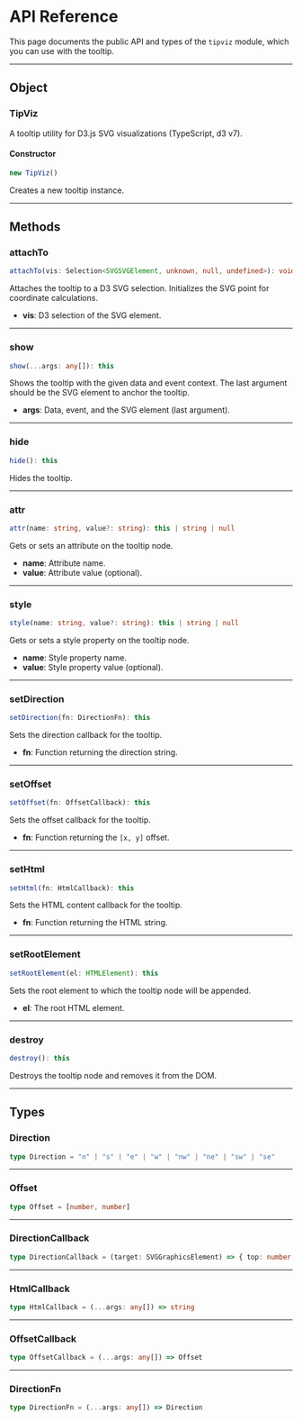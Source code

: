 # API Reference

This page documents the public API and types of the `tipviz` module, which you can use with the tooltip.

---

## Object

### TipViz

A tooltip utility for D3.js SVG visualizations (TypeScript, d3 v7).

#### Constructor

```ts
new TipViz()
```

Creates a new tooltip instance.

---

## Methods

### attachTo

```ts
attachTo(vis: Selection<SVGSVGElement, unknown, null, undefined>): void
```

Attaches the tooltip to a D3 SVG selection. Initializes the SVG point for coordinate calculations.

- **vis**: D3 selection of the SVG element.

---

### show

```ts
show(...args: any[]): this
```

Shows the tooltip with the given data and event context. The last argument should be the SVG element to anchor the tooltip.

- **args**: Data, event, and the SVG element (last argument).

---

### hide

```ts
hide(): this
```

Hides the tooltip.

---

### attr

```ts
attr(name: string, value?: string): this | string | null
```

Gets or sets an attribute on the tooltip node.

- **name**: Attribute name.
- **value**: Attribute value (optional).

---

### style

```ts
style(name: string, value?: string): this | string | null
```

Gets or sets a style property on the tooltip node.

- **name**: Style property name.
- **value**: Style property value (optional).

---

### setDirection

```ts
setDirection(fn: DirectionFn): this
```

Sets the direction callback for the tooltip.

- **fn**: Function returning the direction string.

---

### setOffset

```ts
setOffset(fn: OffsetCallback): this
```

Sets the offset callback for the tooltip.

- **fn**: Function returning the `[x, y]` offset.

---

### setHtml

```ts
setHtml(fn: HtmlCallback): this
```

Sets the HTML content callback for the tooltip.

- **fn**: Function returning the HTML string.

---

### setRootElement

```ts
setRootElement(el: HTMLElement): this
```

Sets the root element to which the tooltip node will be appended.

- **el**: The root HTML element.

---

### destroy

```ts
destroy(): this
```

Destroys the tooltip node and removes it from the DOM.

---

## Types

### Direction

```ts
type Direction = "n" | "s" | "e" | "w" | "nw" | "ne" | "sw" | "se"
```

---

### Offset

```ts
type Offset = [number, number]
```

---

### DirectionCallback

```ts
type DirectionCallback = (target: SVGGraphicsElement) => { top: number; left: number }
```

---

### HtmlCallback

```ts
type HtmlCallback = (...args: any[]) => string
```

---

### OffsetCallback

```ts
type OffsetCallback = (...args: any[]) => Offset
```

---

### DirectionFn

```ts
type DirectionFn = (...args: any[]) => Direction
```
